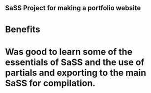 ## SaSS Project for making a portfolio website

# Benefits

# Was good to learn some of the essentials of SaSS and the use of partials and exporting to the main SaSS for compilation.
